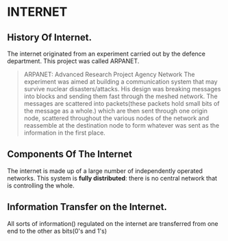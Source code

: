 # INTERNET

## History Of Internet.
The internet originated from an experiment carried out by the defence department. This project was called ARPANET. 
> ARPANET: Advanced Research Project Agency Network
The experiment was aimed at building a communication system that may survive nuclear disasters/attacks. His design was breaking messages into blocks and sending them fast through the meshed network. The messages are scattered into packets(these packets hold small bits of the message as a whole.) which are then sent through one origin node, scattered throughout the various nodes of the network and reassemble at the destination node to form whatever was sent as the information in the first place. 

## Components Of The Internet
The internet is made up of a large number of independently  operated networks. This system is **fully distributed**: there is no central network that is controlling the whole.

## Information Transfer on the Internet.
All sorts of information() regulated on the internet are transferred from one end to the other as bits(0's and 1's)
